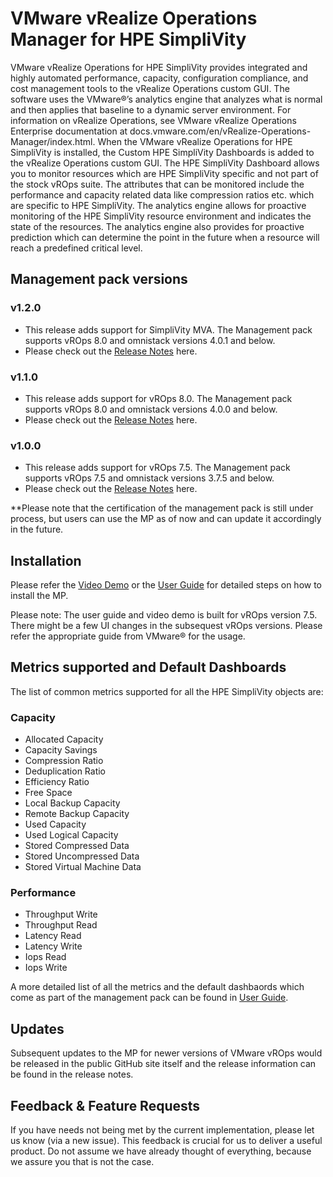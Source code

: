 ﻿# VMware vRealize Operations Manager for HPE SimpliVity

VMware vRealize Operations for HPE SimpliVity provides integrated and highly automated performance, capacity, configuration compliance, and cost management tools to the vRealize Operations custom GUI. The software uses the VMware®’s analytics engine that analyzes what is normal and then applies that baseline to a dynamic server environment. For information on vRealize Operations, see VMware vRealize Operations Enterprise documentation at docs.vmware.com/en/vRealize-Operations-Manager/index.html. When the VMware vRealize Operations for HPE SimpliVity is installed, the Custom HPE SimpliVity Dashboards is added to the vRealize Operations custom GUI. The HPE SimpliVity Dashboard allows you to monitor resources which are HPE SimpliVity specific and not part of the stock vROps suite. The attributes that can be monitored include the performance and capacity related data like compression ratios etc. which are specific to HPE SimpliVity. The analytics engine allows for proactive monitoring of the HPE SimpliVity resource environment and indicates the state of the resources. The analytics engine also provides for proactive prediction which can determine the point in the future when a resource will reach a predefined critical level.

## Management pack versions
### v1.2.0
  - This release adds support for SimpliVity MVA. The Management pack supports vROps 8.0 and omnistack versions 4.0.1 and below.
  - Please check out the [Release Notes](https://github.com/HewlettPackard/simplivity-vrops-plugin/releases/tag/v1.2.0) here.

### v1.1.0
  - This release adds support for vROps 8.0. The Management pack supports vROps 8.0 and omnistack versions 4.0.0 and below.
  - Please check out the [Release Notes](https://github.com/HewlettPackard/simplivity-vrops-plugin/releases/tag/v1.1.0) here.

### v1.0.0
  - This release adds support for vROps 7.5. The Management pack supports vROps 7.5 and omnistack versions 3.7.5 and below.
  - Please check out the [Release Notes](https://github.com/HewlettPackard/simplivity-vrops-plugin/releases/tag/v1.0.0) here.
  
  **Please note that the certification of the management pack is still under process, but users can use the MP as of now and can update it accordingly in the future.

## Installation

Please refer the [Video Demo](https://github.com/HewlettPackard/simplivity-vrops-plugin/blob/master/vROps7.5%20for%20HPE%20Simplivity%20-%20Demo.mp4) or the [User Guide](https://github.com/HewlettPackard/simplivity-vrops-plugin/blob/master/vROps7.5%20For%20HPE%20Simplivity%20-%20User%20Guide.pdf) for detailed steps on how to install the MP.

Please note: The user guide and video demo is built for vROps version 7.5. There might be a few UI changes in the subsequest vROps versions. Please refer the appropriate guide from VMware® for the usage.

## Metrics supported and Default Dashboards

The list of common metrics supported for all the HPE SimpliVity objects are:
  ### Capacity
  - Allocated Capacity
  - Capacity Savings
  - Compression Ratio
  - Deduplication Ratio
  - Efficiency Ratio
  - Free Space
  - Local Backup Capacity
  - Remote Backup Capacity
  - Used Capacity
  - Used Logical Capacity
  - Stored Compressed Data
  - Stored Uncompressed Data
  - Stored Virtual Machine Data

  ### Performance
  - Throughput Write
  - Throughput Read
  - Latency Read
  - Latency Write
  - Iops Read
  - Iops Write

A more detailed list of all the metrics and the default dashbaords which come as part of the management pack can be found in [User Guide](https://github.com/HewlettPackard/simplivity-vrops-plugin/blob/master/vROps7.5%20For%20HPE%20Simplivity%20-%20User%20Guide.pdf).

## Updates
Subsequent updates to the MP for newer versions of VMware vROps would be released in the public GitHub site itself and the release information can be found in the release notes.

## Feedback & Feature Requests

If you have needs not being met by the current implementation, please let us know (via a new issue). This feedback is crucial for us to deliver a useful product. Do not assume we have already thought of everything, because we assure you that is not the case.

